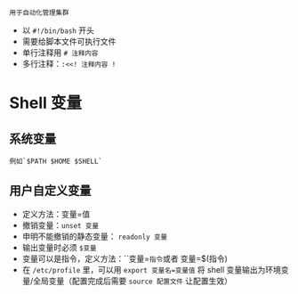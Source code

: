 	用于自动化管理集群
+ 以 `#!/bin/bash` 开头
+ 需要给脚本文件可执行文件
+ 单行注释用 `# 注释内容`
+ 多行注释：`:<<! 注释内容 !`

# Shell 变量
## 系统变量
	例如`$PATH $HOME $SHELL`
## 用户自定义变量
+ 定义方法：变量=值
+ 撤销变量：`unset 变量`
+ 申明不能撤销的静态变量： `readonly 变量`
+ 输出变量时必须 `$变量`
+ 变量可以是指令，定义方法：``变量=`指令`或者 变量=$(指令)
+ 在 `/etc/profile` 里，可以用 `export 变量名=变量值` 将 shell 变量输出为环境变量/全局变量（配置完成后需要 `source 配置文件` 让配置生效）